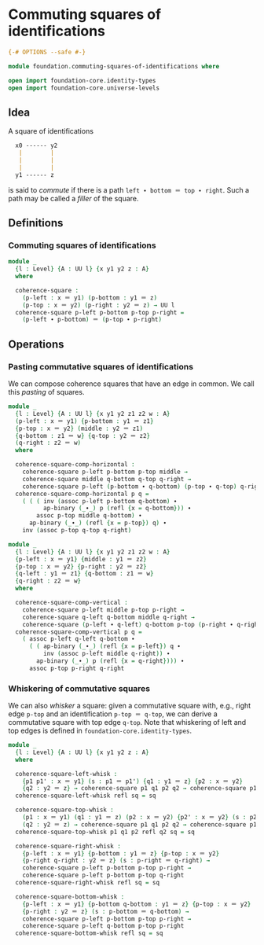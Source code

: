 # Commuting squares of identifications

```agda
{-# OPTIONS --safe #-}

module foundation.commuting-squares-of-identifications where

open import foundation-core.identity-types
open import foundation-core.universe-levels
```

## Idea

A square of identifications

```md
  x0 ------ y2
   |        |
   |        |
   |        |
  y1 ------ z
```

is said to _commute_ if there is a path `left ∙ bottom ＝ top ∙ right`. Such a path may be called a _filler_ of the square.

## Definitions

### Commuting squares of identifications

```agda
module _
  {l : Level} {A : UU l} {x y1 y2 z : A}
  where

  coherence-square :
    (p-left : x ＝ y1) (p-bottom : y1 ＝ z)
    (p-top : x ＝ y2) (p-right : y2 ＝ z) → UU l
  coherence-square p-left p-bottom p-top p-right =
    (p-left ∙ p-bottom) ＝ (p-top ∙ p-right)
```

## Operations

### Pasting commutative squares of identifications

We can compose coherence squares that have an edge in common. We call this _pasting_ of squares.

```agda
module _
  {l : Level} {A : UU l} {x y1 y2 z1 z2 w : A}
  (p-left : x ＝ y1) {p-bottom : y1 ＝ z1}
  {p-top : x ＝ y2} (middle : y2 ＝ z1)
  {q-bottom : z1 ＝ w} {q-top : y2 ＝ z2}
  (q-right : z2 ＝ w)
  where

  coherence-square-comp-horizontal :
    coherence-square p-left p-bottom p-top middle →
    coherence-square middle q-bottom q-top q-right →
    coherence-square p-left (p-bottom ∙ q-bottom) (p-top ∙ q-top) q-right
  coherence-square-comp-horizontal p q =
    ( ( ( inv (assoc p-left p-bottom q-bottom) ∙
          ap-binary (_∙_) p (refl {x = q-bottom})) ∙
        assoc p-top middle q-bottom) ∙
      ap-binary (_∙_) (refl {x = p-top}) q) ∙
    inv (assoc p-top q-top q-right)

module _
  {l : Level} {A : UU l} {x y1 y2 z1 z2 w : A}
  {p-left : x ＝ y1} {middle : y1 ＝ z2}
  {p-top : x ＝ y2} {p-right : y2 ＝ z2}
  {q-left : y1 ＝ z1} {q-bottom : z1 ＝ w}
  {q-right : z2 ＝ w}
  where

  coherence-square-comp-vertical :
    coherence-square p-left middle p-top p-right →
    coherence-square q-left q-bottom middle q-right →
    coherence-square (p-left ∙ q-left) q-bottom p-top (p-right ∙ q-right)
  coherence-square-comp-vertical p q =
    ( assoc p-left q-left q-bottom ∙
      ( ( ap-binary (_∙_) (refl {x = p-left}) q ∙
          inv (assoc p-left middle q-right)) ∙
        ap-binary (_∙_) p (refl {x = q-right}))) ∙
      assoc p-top p-right q-right
```

### Whiskering of commutative squares

We can also _whisker_ a square: given a commutative square with, e.g., right edge `p-top` and an identification `p-top ＝ q-top`, we can derive a commutative square with top edge `q-top`. Note that whiskering of left and top edges is defined in `foundation-core.identity-types`.

```agda
module _
  {l : Level} {A : UU l} {x y1 y2 z : A}
  where

  coherence-square-left-whisk :
    {p1 p1' : x ＝ y1} (s : p1 ＝ p1') {q1 : y1 ＝ z} {p2 : x ＝ y2}
    {q2 : y2 ＝ z} → coherence-square p1 q1 p2 q2 → coherence-square p1' q1 p2 q2
  coherence-square-left-whisk refl sq = sq

  coherence-square-top-whisk :
    (p1 : x ＝ y1) (q1 : y1 ＝ z) (p2 : x ＝ y2) {p2' : x ＝ y2} (s : p2 ＝ p2')
    (q2 : y2 ＝ z) → coherence-square p1 q1 p2 q2 → coherence-square p1 q1 p2' q2
  coherence-square-top-whisk p1 q1 p2 refl q2 sq = sq

  coherence-square-right-whisk :
    {p-left : x ＝ y1} {p-bottom : y1 ＝ z} {p-top : x ＝ y2}
    {p-right q-right : y2 ＝ z} (s : p-right ＝ q-right) →
    coherence-square p-left p-bottom p-top p-right →
    coherence-square p-left p-bottom p-top q-right
  coherence-square-right-whisk refl sq = sq

  coherence-square-bottom-whisk :
    {p-left : x ＝ y1} {p-bottom q-bottom : y1 ＝ z} {p-top : x ＝ y2}
    {p-right : y2 ＝ z} (s : p-bottom ＝ q-bottom) →
    coherence-square p-left p-bottom p-top p-right →
    coherence-square p-left q-bottom p-top p-right
  coherence-square-bottom-whisk refl sq = sq
```
